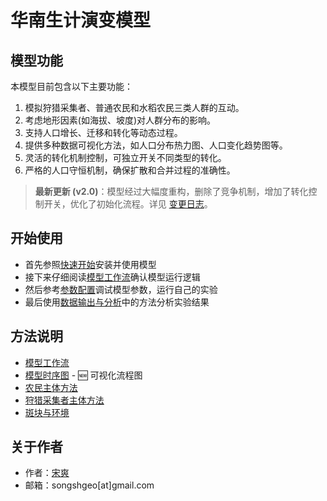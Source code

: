 # 华南生计演变模型

## 模型功能

本模型目前包含以下主要功能：

1. 模拟狩猎采集者、普通农民和水稻农民三类人群的互动。
2. 考虑地形因素(如海拔、坡度)对人群分布的影响。
3. 支持人口增长、迁移和转化等动态过程。
4. 提供多种数据可视化方法，如人口分布热力图、人口变化趋势图等。
5. 灵活的转化机制控制，可独立开关不同类型的转化。
6. 严格的人口守恒机制，确保扩散和合并过程的准确性。

> **最新更新 (v2.0)**：模型经过大幅度重构，删除了竞争机制，增加了转化控制开关，优化了初始化流程。详见 [变更日志](tech/changelog_v2.md)。

## 开始使用

- 首先参照[快速开始]安装并使用模型
- 接下来仔细阅读[模型工作流]确认模型运行逻辑
- 然后参考[参数配置]调试模型参数，运行自己的实验
- 最后使用[数据输出与分析]中的方法分析实验结果

## 方法说明

- [模型工作流](api/model.md)
- [模型时序图](tech/sequence_diagram.md) - 🆕 可视化流程图
- [农民主体方法](api/farmer.md)
- [狩猎采集者主体方法](api/hunter.md)
- [斑块与环境](api/env.md)

## 关于作者

- 作者：[宋爽]
- 邮箱：songshgeo[at]gmail.com

<!-- Links -->
[快速开始]: usage/quick_start.md
[模型工作流]: usage/workflow.md
[参数配置]: usage/config.md
[数据输出与分析]: usage/plots.md
[宋爽]: https://cv.songshgeo.com/
